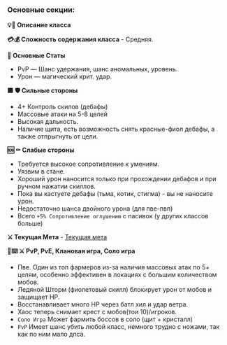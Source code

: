 ### Основные секции:
**💡📖 Описание класса**

**💳💰 Сложность содержания класса** - Средняя.

**🔴 Основные Статы**  
* PvP — Шанс удержания, шанс аномальных, уровень.
* Урон — магический крит. удар.

**🟩 🛡️ Сильные стороны**  
* 4+ Контроль скилов (дебафы)
* Массовые атаки на 5-8 целей
* Высокая дальность. 
* Наличие щита, есть возможность снять красные-фиол дебафы, а также отпрыгнуть от цели.

**🆘 ⚰️ Слабые стороны**  
* Требуется высокое сопротивление к умениям.
* Уязвим в стане.
* Хороший урон наносится только при прохождении дебафов  и при ручном нажатии скиллов.
* Пока вы кастуете дебафы (тьма, котик, стигма) - вы не наносите урон.
* Недостаточно шанса двойного урона (для пве-пвп)
* Всего `+5% Сопротивление оглушению` с пасивок (у других классов больше)

**⚔️ Текущая Мета** - [Текущая мета](https://discord.com/channels/932592062916853780/1303351999160516618)

**🔋⌨️ ⚔️ PvP, PvE, Клановая игра, Соло игра**  
* Пве. Один из топ фармеров из-за наличия массовых атак по 5+ целям, особенно эффективен в локациях с большим количеством мобов.
* Ледяной Шторм (фиолетовый скилл) блокирует урон от мобов и защищает HP. 
* Восстанавливает много HP через батл хил и удар ветра.
* Хаос теперь снимает крест с мобов(тои 10)/игроков.
* `Соло Игра` Может фармить боссов в соло (щит + кристалл)   
* `PvP` Имеет шанс убить любой класс, немного трудно с ножами, так как по ним мало дпса.